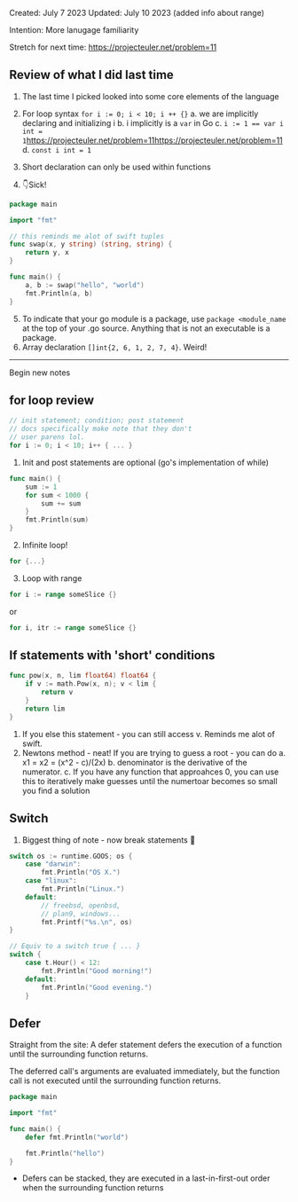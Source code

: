 Created: July 7 2023
Updated: July 10 2023 (added info about range)

Intention: More lanugage familiarity

Stretch for next time: https://projecteuler.net/problem=11

## Review of what I did last time
1. The last time I picked looked into some core elements of the language
2. For loop syntax `for i := 0; i < 10; i ++ {}`
    a. we are implicitly declaring and initializing i
    b. i implicitly is a `var` in Go
    c. `i := 1 == var i int = 1`https://projecteuler.net/problem=11https://projecteuler.net/problem=11
    d. `const i int = 1`
3. Short declaration can only be used within functions

4. 👇Sick!
```go
package main

import "fmt"

// this reminds me alot of swift tuples
func swap(x, y string) (string, string) {
    return y, x
}

func main() {
    a, b := swap("hello", "world")
    fmt.Println(a, b)
}
```
5. To indicate that your go module is a package, use `package <module_name` at the top of your .go source. Anything that is not an executable is a package.
6. Array declaration `[]int{2, 6, 1, 2, 7, 4}`. Weird!


-------
Begin new notes


## for loop review
```go
// init statement; condition; post statement
// docs specifically make note that they don't
// user parens lol.
for i := 0; i < 10; i++ { ... }
```
1. Init and post statements are optional (go's implementation of while)
```go
func main() {
	sum := 1
	for sum < 1000 {
		sum += sum
	}
	fmt.Println(sum)
}
```
2. Infinite loop!
```go
for {...}

```
3. Loop with range
```go
for i := range someSlice {}
```
or 
```go
for i, itr := range someSlice {}
```

## If statements with 'short' conditions
```go
func pow(x, n, lim float64) float64 {
	if v := math.Pow(x, n); v < lim {
		return v
	}
	return lim
}
```
1. If you else this statement - you can still access v. Reminds me alot of swift.
2. Newtons method - neat! If you are trying to guess a root - you can do
    a. x1 = x2 = (x^2 - c)/(2x)
    b. denominator is the derivative of the numerator.
    c. If you have any function that approahces 0, you can use this
    to iteratively make guesses until the numertoar becomes so small 
    you find a solution


## Switch
1. Biggest thing of note - now break statements 🤯
```go
switch os := runtime.GOOS; os {
	case "darwin":
		fmt.Println("OS X.")
	case "linux":
		fmt.Println("Linux.")
	default:
		// freebsd, openbsd,
		// plan9, windows...
		fmt.Printf("%s.\n", os)
}
```
```go
// Equiv to a switch true { ... }
switch {
	case t.Hour() < 12:
		fmt.Println("Good morning!")
	default:
		fmt.Println("Good evening.")
	}
```


## Defer
Straight from the site: A defer statement defers the execution of a function until the surrounding function returns.

The deferred call's arguments are evaluated immediately, but the function call is not executed until the surrounding function returns.

```go
package main

import "fmt"

func main() {
	defer fmt.Println("world")

	fmt.Println("hello")
}

```

* Defers can be stacked, they are executed in a last-in-first-out order when the
surrounding function returns


















